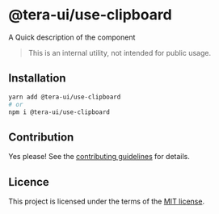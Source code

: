 # @tera-ui/use-clipboard

A Quick description of the component

> This is an internal utility, not intended for public usage.

## Installation

```sh
yarn add @tera-ui/use-clipboard
# or
npm i @tera-ui/use-clipboard
```

## Contribution

Yes please! See the
[contributing guidelines](https://github.com/hieumau12/tera-ui/blob/master/CONTRIBUTING.md)
for details.

## Licence

This project is licensed under the terms of the
[MIT license](https://github.com/hieumau12/tera-ui/blob/master/LICENSE).
